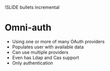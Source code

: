 !SLIDE bullets incremental
# Omni-auth
* Using one or more of many OAuth providers
* Populates user with available data
* Can use multiple providers
* Even has Ldap and Cas support
* Only authentication